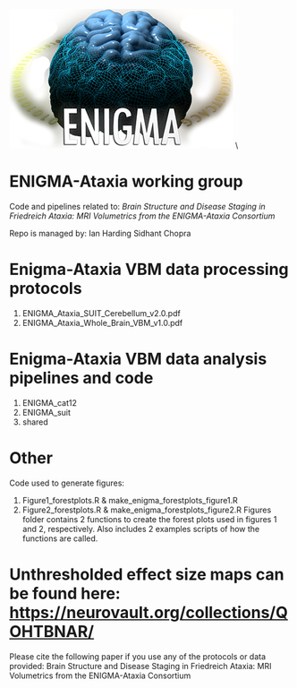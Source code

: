 ![alt text](https://github.com/Harding-Lab/enigma-ataxia/blob/master/ENIGMA_cat12/enigma.png?raw=true)
\
# ENIGMA-Ataxia working group
Code and pipelines related to:
*Brain Structure and Disease Staging in Friedreich Ataxia: MRI Volumetrics from the ENIGMA-Ataxia Consortium*

Repo is managed by:
Ian Harding
Sidhant Chopra


# Enigma-Ataxia VBM data processing protocols
1) ENIGMA_Ataxia_SUIT_Cerebellum_v2.0.pdf
2) ENIGMA_Ataxia_Whole_Brain_VBM_v1.0.pdf

# Enigma-Ataxia VBM data analysis pipelines and code
1) ENIGMA_cat12
2) ENIGMA_suit
3) shared

# Other 
Code used to generate figures: 
1) Figure1_forestplots.R & make_enigma_forestplots_figure1.R 
2) Figure2_forestplots.R & make_enigma_forestplots_figure2.R 
Figures folder contains 2 functions to create the forest plots used in figures 1 and 2, respectively. Also includes 2 examples scripts of how the functions are called.

# Unthresholded effect size maps can be found here:  https://neurovault.org/collections/QOHTBNAR/

Please cite the following paper if you use any of the protocols or data provided: Brain Structure and Disease Staging in Friedreich Ataxia: MRI Volumetrics from the ENIGMA-Ataxia Consortium
